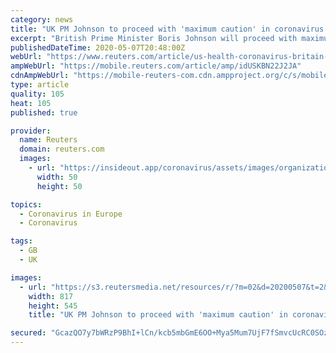 ```yaml
---
category: news
title: "UK PM Johnson to proceed with 'maximum caution' in coronavirus response"
excerpt: "British Prime Minister Boris Johnson will proceed with maximum caution as he looks to the next phase of the government's response to the coronavirus, a spokesman from his office said on Thursday."
publishedDateTime: 2020-05-07T20:48:00Z
webUrl: "https://www.reuters.com/article/us-health-coronavirus-britain-johnson-ca-idUSKBN22J2JA"
ampWebUrl: "https://mobile.reuters.com/article/amp/idUSKBN22J2JA"
cdnAmpWebUrl: "https://mobile-reuters-com.cdn.ampproject.org/c/s/mobile.reuters.com/article/amp/idUSKBN22J2JA"
type: article
quality: 105
heat: 105
published: true

provider:
  name: Reuters
  domain: reuters.com
  images:
    - url: "https://insideout.app/coronavirus/assets/images/organizations/reuters.com-50x50.jpg"
      width: 50
      height: 50

topics:
  - Coronavirus in Europe
  - Coronavirus

tags:
  - GB
  - UK

images:
  - url: "https://s3.reutersmedia.net/resources/r/?m=02&d=20200507&t=2&i=1517828082&w=&fh=545px&fw=&ll=&pl=&sq=&r=LYNXMPEG461J5"
    width: 817
    height: 545
    title: "UK PM Johnson to proceed with 'maximum caution' in coronavirus response"

secured: "GcazQO7y7bWRzP9BhI+lCn/kcb5mbGmE6OO+Mya5Mum7UjF7fSmvcUcRC0SOzBRCxUz9eT2eLyy5hV2nFSzNsMeCteTb7XqdwN5q50ZSdKGSPq5UqtSyLMCYyR9ngyGZpnyxeqWjgqWH3NPifwMTbg1c1zX+WZ+Gb7Ej/04i7rfFlQNq9p66SW537wfQqGIO8DJJtYvA77CB4+DPzDs1O+jww4Tk1jd99YtvI/iaoF0m8k3frLF/p66oJleLIgeLouqc5f5h+oq0lsRlyrxZKqtk+dw51TVa0tyLpBta1lVbSPHIMTvibblvOJVUE0HlYWgJDbJtX7oBsi2GzZE3SfG4+83pYOep60fqW8/6BSdsvxTcNCT5tGusRlj9RbL8WIUP0rc6Gi3g9Svi+jrEDBOMGJL1SI+T2KaMpocxhhA558tfiBUnkuP0HkC036MZjyot4e+ND996/wVBr4BTeFger46wNW4PgFOSBdTU0Vc=;TUYWUxDm7IWGUvzz2IOelw=="
---
```


